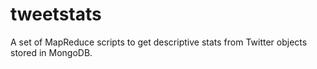 tweetstats
==========

A set of MapReduce scripts to get descriptive stats from Twitter objects stored in MongoDB.
